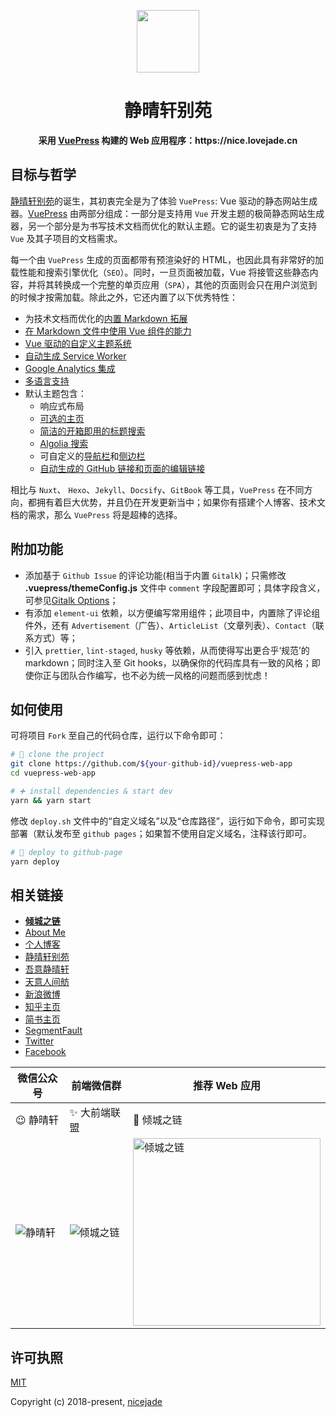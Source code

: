 <p align="center"><a href="https://nice.lovejade.cn" target="_blank"><img width="100"src="https://nice.lovejade.cn/love.svg"></a></p>

<h1 align="center">静晴轩别苑</h1>

<div align="center">
  <strong>
    采用 <a href="https://vuepress.vuejs.org/">VuePress</a> 构建的 Web 应用程序：https://nice.lovejade.cn
  </strong>
</div>

## 目标与哲学

[静晴轩别苑](https://nice.lovejade.cn)的诞生，其初衷完全是为了体验 `VuePress`: Vue 驱动的静态网站生成器。[VuePress](https://vuepress.vuejs.org/) 由两部分组成：一部分是支持用 `Vue` 开发主题的极简静态网站生成器，另一个部分是为书写技术文档而优化的默认主题。它的诞生初衷是为了支持 `Vue` 及其子项目的文档需求。

每一个由 `VuePress` 生成的页面都带有预渲染好的 HTML，也因此具有非常好的加载性能和搜索引擎优化（`SEO`）。同时，一旦页面被加载，Vue 将接管这些静态内容，并将其转换成一个完整的单页应用（`SPA`），其他的页面则会只在用户浏览到的时候才按需加载。除此之外，它还内置了以下优秀特性：

- 为技术文档而优化的[内置 Markdown 拓展](https://vuepress.vuejs.org/zh/guide/markdown.html)
- [在 Markdown 文件中使用 Vue 组件的能力](https://vuepress.vuejs.org/zh/guide/using-vue.html)
- [Vue 驱动的自定义主题系统](https://vuepress.vuejs.org/zh/guide/custom-themes.html)
- [自动生成 Service Worker](https://vuepress.vuejs.org/zh/config/#serviceworker)
- [Google Analytics 集成](https://vuepress.vuejs.org/zh/config/#ga)
- [多语言支持](https://vuepress.vuejs.org/zh/guide/i18n.html)
- 默认主题包含：
  - 响应式布局
  - [可选的主页](https://vuepress.vuejs.org/zh/default-theme-config/#%E9%A6%96%E9%A1%B5)
  - [简洁的开箱即用的标题搜索](https://vuepress.vuejs.org/zh/default-theme-config/#%E5%86%85%E7%BD%AE%E6%90%9C%E7%B4%A2)
  - [Algolia 搜索](https://vuepress.vuejs.org/zh/default-theme-config/#algolia-%E6%90%9C%E7%B4%A2)
  - 可自定义的[导航栏](https://vuepress.vuejs.org/zh/default-theme-config/#%E5%AF%BC%E8%88%AA%E6%A0%8F)和[侧边栏](https://vuepress.vuejs.org/zh/default-theme-config/#%E4%BE%A7%E8%BE%B9%E6%A0%8F)
  - [自动生成的 GitHub 链接和页面的编辑链接](https://vuepress.vuejs.org/zh/default-theme-config/#git-%E4%BB%93%E5%BA%93%E5%92%8C%E7%BC%96%E8%BE%91%E9%93%BE%E6%8E%A5)

相比与 `Nuxt`、 `Hexo`、`Jekyll`、`Docsify`、`GitBook` 等工具，`VuePress` 在不同方向，都拥有着巨大优势，并且仍在开发更新当中；如果你有搭建个人博客、技术文档的需求，那么 `VuePress` 将是超棒的选择。

## 附加功能

- 添加基于 `Github Issue` 的评论功能(相当于内置 `Gitalk`)；只需修改 **.vuepress/themeConfig.js** 文件中 `comment` 字段配置即可；具体字段含义，可参见[Gitalk Options](https://github.com/gitalk/gitalk#options)；
- 有添加 `element-ui` 依赖，以方便编写常用组件；此项目中，内置除了评论组件外，还有 `Advertisement`（广告）、`ArticleList`（文章列表）、`Contact`（联系方式）等；
- 引入 `prettier`, `lint-staged`, `husky` 等依赖，从而使得写出更合乎‘规范’的 markdown；同时注入至 Git hooks，以确保你的代码库具有一致的风格；即使你正与团队合作编写，也不必为统一风格的问题而感到忧虑！

## 如何使用

可将项目 `Fork` 至自己的代码仓库，运行以下命令即可：

```bash
# 🎉 clone the project
git clone https://github.com/${your-github-id}/vuepress-web-app
cd vuepress-web-app

# ➕ install dependencies & start dev
yarn && yarn start
```

修改 `deploy.sh` 文件中的“自定义域名”以及“仓库路径”，运行如下命令，即可实现部署（默认发布至 `github pages`；如果暂不使用自定义域名，注释该行即可。

```bash
# 🚀 deploy to github-page
yarn deploy
```

## 相关链接

- [**倾城之链**](https://nicelinks.site?from=github)
- [About Me](https://about.me/nicejade?from=github)
- [个人博客](https://jeffjade.com/nicelinks?from=github)
- [静晴轩别苑](https://nice.lovejade.cn/?from=github)
- [吾意静晴轩](https://docz.lovejade.cn/?from=github)
- [天意人间舫](https://blog.lovejade.cn/?from=github)
- [新浪微博](https://weibo.com/jeffjade?from=github)
- [知乎主页](https://www.zhihu.com/people/yang-qiong-pu/)
- [简书主页](https://www.jianshu.com/u/9aae3d8f4c3d)
- [SegmentFault](https://segmentfault.com/u/jeffjade)
- [Twitter](https://twitter.com/nicejadeyang)
- [Facebook](https://www.facebook.com/yang.gang.jade)

| 微信公众号                                             | 前端微信群                                                       | 推荐 Web 应用                                                                              |
| ------------------------------------------------------ | ---------------------------------------------------------------- | ------------------------------------------------------------------------------------------ |
| 😉 静晴轩                                              | ✨ 大前端联盟                                                    | 🎉 倾城之链                                                                                |
| ![静晴轩](https://image.nicelinks.site/qrcode_jqx.jpg) | ![倾城之链](https://image.nicelinks.site/wqycx-weixin.png?ver=1) | <img src="https://image.nicelinks.site/nice-links.png" width="300px" alt="倾城之链"></img> |

## 许可执照

[MIT](http://opensource.org/licenses/MIT)

Copyright (c) 2018-present, [nicejade](https://about.me/nicejade)
